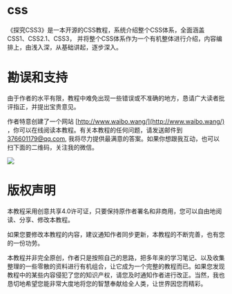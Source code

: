  # css
《探究CSS3》是一本开源的CSS教程，系统介绍整个CSS体系，全面涵盖CSS1、CSS2.1、CSS3， 并将整个CSS体系作为一个有机整体进行介绍，内容编排上，由浅入深，从基础讲起，逐步深入。  

# 勘误和支持
由于作者的水平有限，教程中难免出现一些错误或不准确的地方，恳请广大读者批评指正，并提出宝贵意见。  

作者特意创建了一个网站 [http://www.waibo.wang/](http://www.waibo.wang/) ，你可以在线阅读本教程。有关本教程的任何问题，请发送邮件到 376601179@qq.com, 我将尽力提供最满意的答案。如果你想跟我互动，也可以扫下面的二维码，关注我的微信。  

![](http://www.waibo.wang/img/weixin.png)  

# 版权声明
本教程采用创意共享4.0许可证，只要保持原作者署名和非商用，您可以自由地阅读、分享、修改本教程。  

如果您要修改本教程的内容，建议通知作者同步更新，本教程的不断完善，也有您的一份功劳。  

本教程并非完全原创，作者只是按照自己的思路，把多年来的学习笔记、以及收集整理的一些零散的资料进行有机组合，让它成为一个完整的教程而已。如果您发现教程中的某些内容侵犯了您的知识产权，请您及时通知作者进行改正。当然，我也恳切地希望您能非常大度地将您的智慧奉献给全人类，让世界因您而精彩。  

